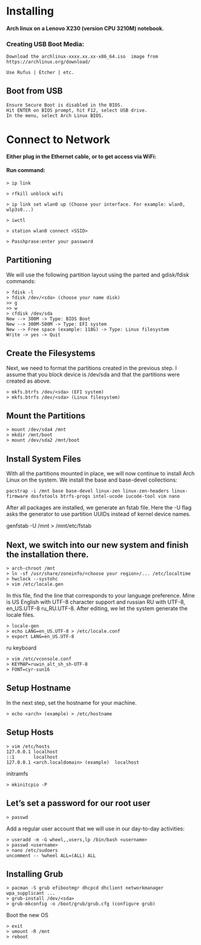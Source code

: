 Installing
=

#### Arch linux on a Lenovo X230 (version CPU 3210M) notebook.

### Creating USB Boot Media:
```
Download the archlinux-xxxx.xx.xx-x86_64.iso  image from https://archlinux.org/download/

Use Rufus | Etcher | etc.
```

## Boot from USB

    Ensure Secure Boot is disabled in the BIOS.
    Hit ENTER on BIOS prompt, hit F12, select USB drive.
    In the menu, select Arch Linux BIOS.

# Connect to Network

**Either plug in the Ethernet cable, or to get access via WiFi:**


#### Run command:
```
> ip link 

> rfkill unblock wifi

> ip link set wlan0 up (Choose your interface. For example: wlan0, wlp3s0...)

> iwctl

> station wlan0 connect <SSID>

> Passhprase:enter your password
 ```  
## Partitioning

We will use the following partition layout using the parted and gdisk/fdisk commands:
```
> fdisk -l
> fdisk /dev/<sda> (choose your name disk)
>> g
>> w
> cfdisk /dev/sda
New --> 300M -> Type: BIOS Boot
New --> 300M-500M -> Type: EFI system
New --> Free space (example: 118G) -> Type: Linux filesystem
Write -> yes -> Quit
```
## Create the Filesystems

Next, we need to format the partitions created in the previous step. I assume that you block device is /dev/sda and that the partitions were created as above.
```
> mkfs.btrfs /dev/<sda> (EFI system)
> mkfs.btrfs /dev/<sda> (Linux filesystem)
```
## Mount the Partitions
```
> mount /dev/sda4 /mnt
> mkdir /mnt/boot
> mount /dev/sda2 /mnt/boot
```

## Install System Files

With all the partitions mounted in place, we will now continue to install Arch Linux on the system. We install the base and base-devel collections:
```
pacstrap -i /mnt base base-devel linux-zen linux-zen-headers linux-firmware dosfstools btrfs-progs intel-ucode iucode-tool vim nano
```
After all packages are installed, we generate an fstab file. Here the -U flag asks the generator to use partition UUIDs instead of kernel device names.

genfstab -U /mnt > /mnt/etc/fstab

## Next, we switch into our new system and finish the installation there.
```
> arch-chroot /mnt 
> ln -sf /usr/share/zoneinfo/<choose your region>/... /etc/localtime
> hwclock --systohc
> vim /etc/locale.gen
```
In this file, find the line that corresponds to your language preference. Mine is US English with UTF-8 character support and russian RU with UTF-8, en_US.UTF-8 ru_RU.UTF-8. After editing, we let the system generate the locale files.
```
> locale-gen
> echo LANG=en_US.UTF-8 > /etc/locale.conf
> export LANG=en_US.UTF-8
```
ru keyboard
```
> vim /etc/vconsole.conf
> KEYMAP=ruwin_alt_sh_sh-UTF-8
> FONT=cyr-sun16
```
## Setup Hostname

In the next step, set the hostname for your machine.
```
> echo <arch> (example) > /etc/hostname
```
## Setup Hosts
```
> vim /etc/hosts
127.0.0.1 localhost
::1       localhost
127.0.0.1 <arch.localdomain> (example)  localhost
```
initramfs
```
> mkinitcpio -P
```
## Let’s set a password for our root user
```
> passwd
```
Add a regular user account that we will use in our day-to-day activities:
```
> useradd -m -G wheel,,users,lp /bin/bash <username>
> passwd <username>
> nano /etc/sudoers
uncomment -- %wheel ALL=(ALL) ALL
```

## Installing Grub
```
> pacman -S grub efibootmgr dhcpcd dhclient networkmanager wpa_supplicant ...
> grub-install /dev/<sda>
> grub-mkconfig -o /boot/grub/grub.cfg (configure grub)
```

Boot the new OS
```
> exit    
> umount -R /mnt
> reboot
```


